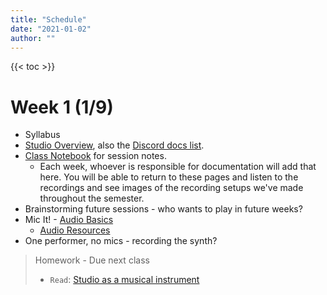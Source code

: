 ```yaml
---
title: "Schedule"
date: "2021-01-02"
author: ""
---
```


{{< toc >}}

# Week 1 (1/9)

- Syllabus
- [Studio Overview](https://sites.google.com/view/charmstudios/studio-documentation?authuser=0), also the [Discord docs list](https://discord.com/channels/533402782385045524/533404837443010579).
- [Class Notebook](https://dakotastateuniversity-my.sharepoint.com/:o:/g/personal/tate_carson_dsu_edu/EpqToghGiLlHs8uPcTDLZNUBcDtK9PetAHIuySaK7zgoDg) for session notes.
  - Each week, whoever is responsible for documentation will add that here. You will be able to return to these pages and listen to the recordings and see images of the recording setups we've made throughout the semester.
- Brainstorming future sessions - who wants to play in future weeks?
- Mic It! - [Audio Basics](../lectures/week-1/)
  - [Audio Resources](https://routledgetextbooks.com/textbooks/9780367470364/audio_files.php)
- One performer, no mics - recording the synth?

<!-- TODO: assign this reading in d2l -->

> Homework - Due next class
>
> - `Read`: [Studio as a musical instrument](https://www.ableton.com/en/blog/studio-as-an-instrument-part-1/?mtm_campaign=related-recommendation&mtm_source=blog&mtm_medium=related)

<!--
# Week 2 (1/16)

- [Guessing a Mic Position](../posts/week-2)
- Mic It! - "Good Sound"
- Mic It! - About Microphones Part 1
- one performer, one mic

> Read and respond: [Microphone - Reading Assignment](x-devonthink-item://1D4EDC59-F078-4B18-A043-93F7E327900E)
> Read: [Studio as a musical instrument 2](https://www.ableton.com/en/blog/studio-as-an-instrument-part-2/?mtm_campaign=related-recommendation&mtm_source=blog&mtm_medium=related)

# Week 3 (1/23)

- talk about [Project 1](../projects/#project-1)
- Mic It! - EQ Basics
- Mic It! - The Effect of Microphone Position
- talk about previous recordings
- Preamps?

> Quiz 1 - Microphones
> Read: [Studio as a musical instrument 3](https://www.ableton.com/en/blog/studio-as-an-instrument-part-3/?mtm_campaign=related-recommendation&mtm_source=blog&mtm_medium=related)

# Week 4 (1/30)

- voice
- Mic It! - Recording Vocals

# Week 5 (2/6)

- Male Voice
- Project 1 due

# Week 6 (2/13)

- multiple mics, one performer
- Mic It! - Stereo Imaging

# Week 7 (2/20)

- Mic It! - Stereo Microphone Arrays
- multiple mics, one performer
- Introduce [Session Plan](x-devonthink-item://AEF29D46-6D95-4FC2-B79B-6E83882F4CA1). Starting in week 9, we'll have groups of musicians come in to record. You'll work in groups to run the session: producer, studio tech, and engineer. You'll create and execute the plan for your scheduled week as a group.
- Read [Studio Tips and Tricks](x-devonthink-item://303C627A-943E-4B30-8DCD-95E9D2AD4838) as preparation for your session. Be ready to answer some questions from [recording-plan-discussion](x-devonthink-item://19080DDB-F977-49C4-90A2-5E27D1332CE1) next week.

# Week 8 (2/27)

- Mic It! - Drum Miking
- Intro [Project 2](../projects/#project-2) - Due on X
- multiple mics, one performer
- Create a practice session plan
- Introduce session documentation for more complex session:
  - https://ocw.mit.edu/courses/21m-380-music-and-technology-recording-techniques-and-audio-production-fall-2016/resources/mit21m_380f16_assn_sr2/
  - Pick teams and positions for the next few weeks


# Week 9 (3/6)

- multiple mics, multiple performers
- These sessions will require more detailed planning and documentation

# Week 10 (3/13)

- Spring Break - No Classes

# Week 11 (3/20)

- Project 2 due
- multiple mics, multiple performers

# Week 12 (3/27)

- multiple mics, multiple performers

# Week 13 (4/3)

- multiple mics, multiple performers

# Week 14 (4/10)

- multiple mics, multiple performers

# Week 15 (4/17)

- multiple mics, multiple performers

# Week 16 (4/24)

> Exam - Regularly scheduled class time Thursday, May 4th, 5 - 7:30 pm
> Exam will require a recording and detailed session plan + session documentation
 -->
